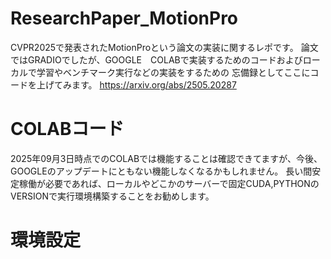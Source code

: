 # ResearchPaper_MotionPro
CVPR2025で発表されたMotionProという論文の実装に関するレポです。
論文ではGRADIOでしたが、GOOGLE　COLABで実装するためのコードおよびローカルで学習やベンチマーク実行などの実装をするための
忘備録としてここにコードを上げてみます。
https://arxiv.org/abs/2505.20287

# COLABコード
2025年09月3日時点でのCOLABでは機能することは確認できてますが、今後、GOOGLEのアップデートにともない機能しなくなるかもしれません。
長い間安定稼働が必要であれば、ローカルやどこかのサーバーで固定CUDA,PYTHONのVERSIONで実行環境構築することをお勧めします。

# 環境設定

